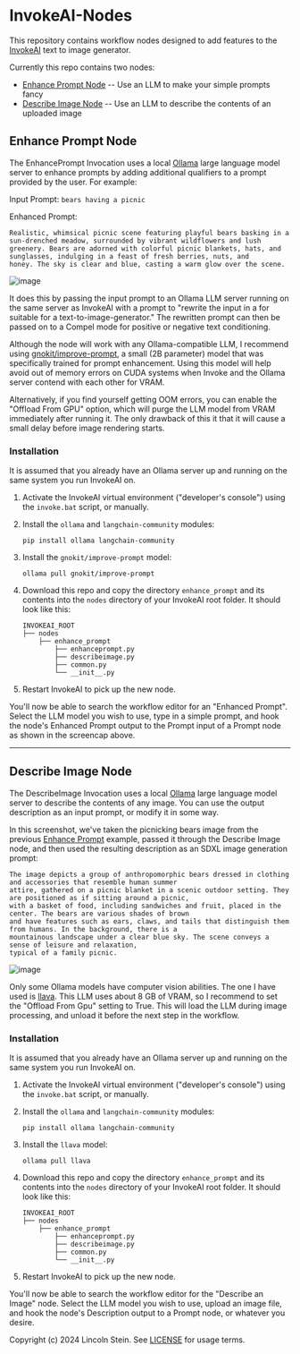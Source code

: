 # InvokeAI-Nodes

This repository contains workflow nodes designed to add features to
the [InvokeAI](https://invoke-ai.github.io/InvokeAI) text to image 
generator.

Currently this repo contains two nodes:
- [Enhance Prompt Node](#enhance-prompt-node) -- Use an LLM to make your simple prompts fancy
- [Describe Image Node](#describe-image-node) -- Use an LLM to describe the contents of an uploaded image

## Enhance Prompt Node

The EnhancePrompt Invocation uses a local [Ollama](https://ollama.ai)
large language model server to enhance prompts by adding additional
qualifiers to a prompt provided by the user. For example:

Input Prompt:
```bears having a picnic```

Enhanced Prompt:
```
Realistic, whimsical picnic scene featuring playful bears basking in a
sun-drenched meadow, surrounded by vibrant wildflowers and lush
greenery. Bears are adorned with colorful picnic blankets, hats, and
sunglasses, indulging in a feast of fresh berries, nuts, and
honey. The sky is clear and blue, casting a warm glow over the scene.
```

![image](https://github.com/user-attachments/assets/18e2d03b-a419-4c8e-a5c9-982edf640d98)

It does this by passing the input prompt to an Ollama LLM server
running on the same server as InvokeAI with a prompt to "rewrite the
input in a for suitable for a text-to-image-generator." The rewritten
prompt can then be passed on to a Compel mode for positive or negative
text conditioning.

Although the node will work with any Ollama-compatible LLM, I 
recommend using
[gnokit/improve-prompt](https://ollama.com/gnokit/improve-prompt), a
small (2B parameter) model that was specifically trained for prompt
enhancement. Using this model will help avoid out of memory errors on
CUDA systems when Invoke and the Ollama server contend with each other
for VRAM.

Alternatively, if you find yourself getting OOM errors, you can enable
the "Offload From GPU" option, which will purge the LLM model from
VRAM immediately after running it. The only drawback of this it that
it will cause a small delay before image rendering starts.

### Installation

It is assumed that you already have an Ollama server up and running on
the same system you run InvokeAI on.

1. Activate the InvokeAI virtual environment ("developer's console")
   using the `invoke.bat` script, or manually.
   
2. Install the `ollama` and `langchain-community` modules:
   ```
   pip install ollama langchain-community
   ```

3. Install the `gnokit/improve-prompt` model:
   ```
   ollama pull gnokit/improve-prompt
   ```
   
4. Download this repo and copy the directory `enhance_prompt` and its contents into the `nodes`
   directory of your InvokeAI root folder. It should look like this:
   ```
   INVOKEAI_ROOT
   ├── nodes
       ├── enhance_prompt
           ├── enhanceprompt.py
           ├── describeimage.py
           ├── common.py
           └── __init__.py

   ```
5. Restart InvokeAI to pick up the new node.

You'll now be able to search the workflow editor for an "Enhanced
Prompt". Select the LLM model you wish to use, type in a simple
prompt, and hook the node's Enhanced Prompt output to the Prompt input of 
a Prompt node as shown in the screencap above.

---

## Describe Image Node

The DescribeImage Invocation uses a local [Ollama](https://ollama.ai)
large language model server to describe the contents of any image. You can use
the output description as an input prompt, or modify it in some way.

In this screenshot, we've taken the picnicking bears image from the previous [Enhance Prompt](#enhance-prompt-node) example,
passed it through the Describe Image node, and then used the resulting description as an SDXL image generation prompt:

```
The image depicts a group of anthropomorphic bears dressed in clothing and accessories that resemble human summer
attire, gathered on a picnic blanket in a scenic outdoor setting. They are positioned as if sitting around a picnic,
with a basket of food, including sandwiches and fruit, placed in the center. The bears are various shades of brown
and have features such as ears, claws, and tails that distinguish them from humans. In the background, there is a
mountainous landscape under a clear blue sky. The scene conveys a sense of leisure and relaxation,
typical of a family picnic.
```

![image](https://github.com/user-attachments/assets/8daed3dc-d0b2-4d0e-945d-cedd169dabeb)

Only some Ollama models have computer vision abilities. The one I have used is [llava](https://ollama.com/library/llava). 
This LLM uses about 8 GB of VRAM, so I recommend to set the "Offload From Gpu" setting to True. This will load the 
LLM during image processing, and unload it before the next step in the workflow.

### Installation

It is assumed that you already have an Ollama server up and running on
the same system you run InvokeAI on.

1. Activate the InvokeAI virtual environment ("developer's console")
   using the `invoke.bat` script, or manually.
   
2. Install the `ollama` and `langchain-community` modules:
   ```
   pip install ollama langchain-community
   ```

3. Install the `llava` model:
   ```
   ollama pull llava
   ```
   
4. Download this repo and copy the directory `enhance_prompt` and its contents into the `nodes`
   directory of your InvokeAI root folder. It should look like this:
   ```
   INVOKEAI_ROOT
   ├── nodes
       ├── enhance_prompt
           ├── enhanceprompt.py
           ├── describeimage.py
           ├── common.py
           └── __init__.py

   ```
5. Restart InvokeAI to pick up the new node.

You'll now be able to search the workflow editor for the "Describe an Image" node. 
Select the LLM model you wish to use, upload an image file,
and hook the node's Description output to a Prompt node, or whatever you desire.


Copyright (c) 2024 Lincoln Stein. See [LICENSE]() for usage terms.
